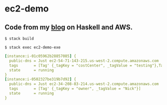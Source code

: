 # ec2-demo
## Code from my [blog](http://www.nickaws.net/aws/haskell/2019/12/01/Haskell-on-AWS.html) on Haskell and AWS.

``` shell
$ stack build

$ stack exec ec2-demo-exe
```
``` yaml
[instance:i-01c05962b28857085] {
  public-dns = Just ec2-54-71-143-215.us-west-2.compute.amazonaws.com
  tags       = [Tag' {_tagKey = "costCenter", _tagValue = "testing"},Tag' {_tagKey = "Name", _tagValue = "development"}]
  state      = running
}
[instance:i-0502327be319b7d92] {
  public-dns = Just ec2-34-208-83-214.us-west-2.compute.amazonaws.com
  tags       = [Tag' {_tagKey = "owner", _tagValue = "Nick"}]
  state      = running
}
```
